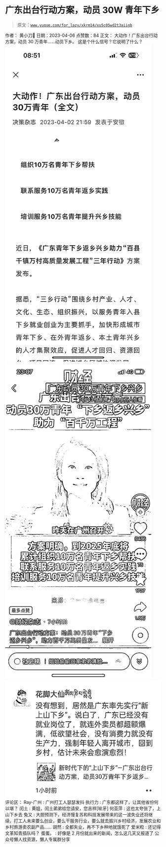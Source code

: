 # 广东出台行动方案，动员 30W 青年下乡

> 原文：[`www.yuque.com/for_lazy/xkrm14/xu5c05wd2t3aiigb`](https://www.yuque.com/for_lazy/xkrm14/xu5c05wd2t3aiigb)

<ne-p id="u0794252a" data-lake-id="u0794252a">作者： 黄小刀🔪</ne-p> <ne-p id="ua950da9f" data-lake-id="ua950da9f">日期：2023-04-06</ne-p> <ne-p id="uc6350630" data-lake-id="uc6350630">点赞数：84</ne-p> <ne-hole id="u5e788c5e" data-lake-id="u5e788c5e"><ne-card data-card-name="hr" data-card-type="block" id="T4Mlm" data-event-boundary="card"><ne-p id="u008d5e9b" data-lake-id="u008d5e9b">正文：</ne-p> <ne-p id="u27b1ca60" data-lake-id="u27b1ca60">大动作！广东出台行动方案，动员 30 万青年……动员下乡。 这是个什么信号？它说明了什么？</ne-p> <ne-p id="u12374bfe" data-lake-id="u12374bfe"><ne-card data-card-name="image" data-card-type="inline" id="KRGKC" data-event-boundary="card">![](img/03e9ccffefdb7e0068a4e0d7a18a2da3.png)</ne-card></ne-p> <ne-p id="u044bd65f" data-lake-id="u044bd65f"><ne-card data-card-name="image" data-card-type="inline" id="stmSM" data-event-boundary="card">![](img/0ec2f9631822117131d639df06a0b193.png)</ne-card></ne-p> <ne-p id="u83567b37" data-lake-id="u83567b37"><ne-card data-card-name="image" data-card-type="inline" id="WJN1X" data-event-boundary="card">![](img/04a03d82b28c686f62bca08eb16c7e46.png)</ne-card></ne-p> <ne-hole id="ucc9658f1" data-lake-id="ucc9658f1"><ne-card data-card-name="hr" data-card-type="block" id="sTAQD" data-event-boundary="card"><ne-p id="uda498c19" data-lake-id="uda498c19">评论区：</ne-p> <ne-p id="u6c1f8437" data-lake-id="u6c1f8437">Ray-广州 : 广州打工人瑟瑟发抖</ne-p> <ne-p id="uaea4cec9" data-lake-id="uaea4cec9">执行力 : 广东都这样了，让其他省份何以堪？</ne-p> <ne-p id="uf5600755" data-lake-id="uf5600755">闰土 : 黄姐，闰土弟弟给您请安，您吉祥[呲牙]</ne-p> <ne-p id="u2cdaf378" data-lake-id="u2cdaf378">何亚萍 : 这也太夸张了，上山下乡去</ne-p> <ne-p id="ue5d43815" data-lake-id="ue5d43815">兔又 : 大胆预测下，经济慢复苏和科技发展带来的这一波失业还将继续，打工人未来要么创业，要么干服务行业，要么就去振兴乡村经济，发展农业和乡村旅游卖农副产品……</ne-p> <ne-p id="u2ff4017f" data-lake-id="u2ff4017f">胡然 : 全都失业，再不下乡种地就饿死了</ne-p> <ne-p id="u86137979" data-lake-id="u86137979">爱米粒 : 还记得文革知青插队吗？</ne-p> <ne-p id="u9e7086a7" data-lake-id="u9e7086a7">蛋蛋。 : 好像是 2 月份就出来的新闻，怎么这几天又报道了</ne-p> <ne-hole id="u2fe055e9" data-lake-id="u2fe055e9"><ne-card data-card-name="hr" data-card-type="block" id="XOoXz" data-event-boundary="card"><ne-p id="u010c00d2" data-lake-id="u010c00d2">公众号懒人找资源，懒人专属群分享</ne-p></ne-card></ne-hole></ne-card></ne-hole></ne-card></ne-hole>